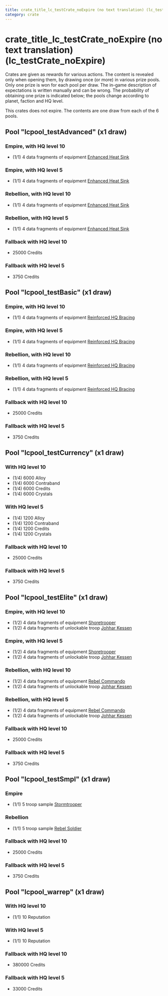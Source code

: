 ```yaml
---
title: crate_title_lc_testCrate_noExpire (no text translation) (lc_testCrate_noExpire)
category: crate
---
```


# crate_title_lc_testCrate_noExpire (no text translation) (lc_testCrate_noExpire)

Crates are given as rewards for various actions. The content is revealed only when opening them, by drawing once (or more) in various prize pools. Only one prize is won for each pool per draw. The in-game description of expectations is written manually and can be wrong. The probability of obtaining one prize is indicated below; the pools change according to planet, faction and HQ level.

This crates does not expire. The contents are one draw from each of the 6 pools.

## Pool "lcpool_testAdvanced" (x1 draw)

### Empire, with HQ level 10

  * (1/1) 4 data fragments of equipment [Enhanced Heat Sink](eqpEmpireRapidFireTurretDamage)

### Empire, with HQ level 5

  * (1/1) 4 data fragments of equipment [Enhanced Heat Sink](eqpEmpireRapidFireTurretDamage)

### Rebellion, with HQ level 10

  * (1/1) 4 data fragments of equipment [Enhanced Heat Sink](eqpRebelRapidFireTurretDamage)

### Rebellion, with HQ level 5

  * (1/1) 4 data fragments of equipment [Enhanced Heat Sink](eqpRebelRapidFireTurretDamage)

### Fallback with HQ level 10

  * 25000 Credits

### Fallback with HQ level 5

  * 3750 Credits

## Pool "lcpool_testBasic" (x1 draw)

### Empire, with HQ level 10

  * (1/1) 4 data fragments of equipment [Reinforced HQ Bracing](eqpEmpireHQHealth)

### Empire, with HQ level 5

  * (1/1) 4 data fragments of equipment [Reinforced HQ Bracing](eqpEmpireHQHealth)

### Rebellion, with HQ level 10

  * (1/1) 4 data fragments of equipment [Reinforced HQ Bracing](eqpRebelHQHealth)

### Rebellion, with HQ level 5

  * (1/1) 4 data fragments of equipment [Reinforced HQ Bracing](eqpRebelHQHealth)

### Fallback with HQ level 10

  * 25000 Credits

### Fallback with HQ level 5

  * 3750 Credits

## Pool "lcpool_testCurrency" (x1 draw)

### With HQ level 10

  * (1/4) 6000 Alloy
  * (1/4) 6000 Contraband
  * (1/4) 6000 Credits
  * (1/4) 6000 Crystals

### With HQ level 5

  * (1/4) 1200 Alloy
  * (1/4) 1200 Contraband
  * (1/4) 1200 Credits
  * (1/4) 1200 Crystals

### Fallback with HQ level 10

  * 25000 Credits

### Fallback with HQ level 5

  * 3750 Credits

## Pool "lcpool_testElite" (x1 draw)

### Empire, with HQ level 10

  * (1/2) 4 data fragments of equipment [Shoretrooper](eqpEmpirePentagonTrooper)
  * (1/2) 4 data fragments of unlockable troop [Johhar Kessen](EmpireJohhar)

### Empire, with HQ level 5

  * (1/2) 4 data fragments of equipment [Shoretrooper](eqpEmpirePentagonTrooper)
  * (1/2) 4 data fragments of unlockable troop [Johhar Kessen](EmpireJohhar)

### Rebellion, with HQ level 10

  * (1/2) 4 data fragments of equipment [Rebel Commando](eqpRebelPentagonSoldier)
  * (1/2) 4 data fragments of unlockable troop [Johhar Kessen](RebelJohhar)

### Rebellion, with HQ level 5

  * (1/2) 4 data fragments of equipment [Rebel Commando](eqpRebelPentagonSoldier)
  * (1/2) 4 data fragments of unlockable troop [Johhar Kessen](RebelJohhar)

### Fallback with HQ level 10

  * 25000 Credits

### Fallback with HQ level 5

  * 3750 Credits

## Pool "lcpool_testSmpl" (x1 draw)

### Empire

  * (1/1) 5 troop sample [Stormtrooper](Storm)

### Rebellion

  * (1/1) 5 troop sample [Rebel Soldier](Soldier)

### Fallback with HQ level 10

  * 25000 Credits

### Fallback with HQ level 5

  * 3750 Credits

## Pool "lcpool_warrep" (x1 draw)

### With HQ level 10

  * (1/1) 10 Reputation

### With HQ level 5

  * (1/1) 10 Reputation

### Fallback with HQ level 10

  * 380000 Credits

### Fallback with HQ level 5

  * 33000 Credits